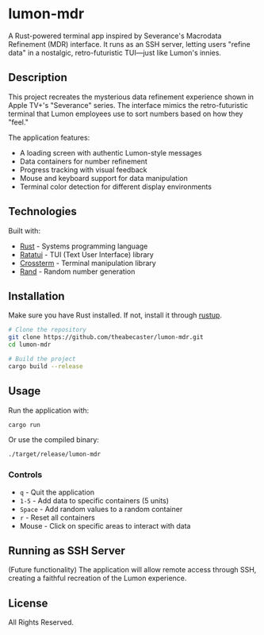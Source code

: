 # lumon-mdr

A Rust-powered terminal app inspired by Severance's Macrodata Refinement (MDR) interface. It runs as an SSH server, letting users "refine data" in a nostalgic, retro-futuristic TUI—just like Lumon's innies.

## Description

This project recreates the mysterious data refinement experience shown in Apple TV+'s "Severance" series. The interface mimics the retro-futuristic terminal that Lumon employees use to sort numbers based on how they "feel." 

The application features:
- A loading screen with authentic Lumon-style messages
- Data containers for number refinement
- Progress tracking with visual feedback
- Mouse and keyboard support for data manipulation
- Terminal color detection for different display environments

## Technologies

Built with:
- [Rust](https://www.rust-lang.org/) - Systems programming language
- [Ratatui](https://github.com/ratatui-org/ratatui) - TUI (Text User Interface) library 
- [Crossterm](https://github.com/crossterm-rs/crossterm) - Terminal manipulation library
- [Rand](https://github.com/rust-random/rand) - Random number generation

## Installation

Make sure you have Rust installed. If not, install it through [rustup](https://rustup.rs/).

```bash
# Clone the repository
git clone https://github.com/theabecaster/lumon-mdr.git
cd lumon-mdr

# Build the project
cargo build --release
```

## Usage

Run the application with:

```bash
cargo run
```

Or use the compiled binary:

```bash
./target/release/lumon-mdr
```

### Controls

- `q` - Quit the application
- `1-5` - Add data to specific containers (5 units)
- `Space` - Add random values to a random container
- `r` - Reset all containers
- Mouse - Click on specific areas to interact with data

## Running as SSH Server

(Future functionality) The application will allow remote access through SSH, creating a faithful recreation of the Lumon experience.

## License

All Rights Reserved.
